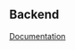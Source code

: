 ## Backend
[Documentation](https://github.com/meseven/react-redux-egitim-seti/tree/master/react-redux-movie-app/backend)